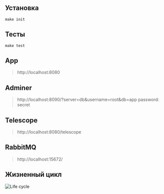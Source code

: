 ## Установка

```
make init
```
## Тесты
```
make test
```

## App
> http://localhost:8080

## Adminer
> http://localhost:8090/?server=db&username=root&db=app
> password: secret

## Telescope
> http://localhost:8080/telescope

## RabbitMQ
> http://localhost:15672/


## Жизненный цикл
![Life cycle](https://github.com/kurban900/laravel-import/raw/master/project/lifecycle.png)

